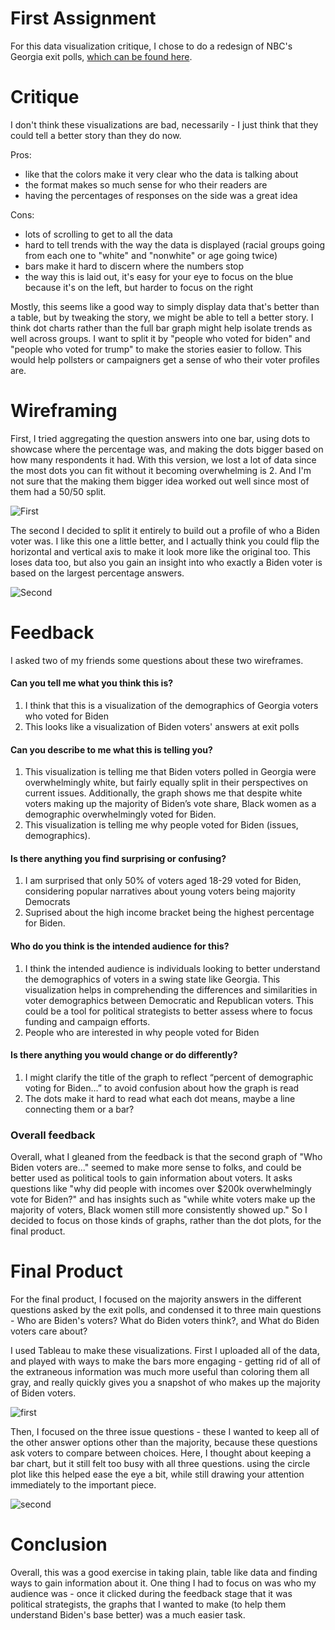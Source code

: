 # First Assignment

For this data visualization critique, I chose to do a redesign of NBC's Georgia exit polls, [which can be found here](https://www.nbcnews.com/politics/2020-elections/georgia-president-results). 

# Critique 

I don't think these visualizations are bad, necessarily - I just think that they could tell a better story than they do now. 

Pros:
- like that the colors make it very clear who the data is talking about
- the format makes so much sense for who their readers are
- having the percentages of responses on the side was a great idea 

Cons:
- lots of scrolling to get to all the data
- hard to tell trends with the way the data is displayed (racial groups going from each one to "white" and "nonwhite" or age going twice)
- bars make it hard to discern where the numbers stop
- the way this is laid out, it's easy for your eye to focus on the blue because it's on the left, but harder to focus on the right

Mostly, this seems like a good way to simply display data that's better than a table, but by tweaking the story, we might be able to tell a better story. I think dot charts rather than the full bar graph might help isolate trends as well across groups. I want to split it by "people who voted for biden" and "people who voted for trump" to make the stories easier to follow. This would help pollsters or campaigners get a sense of who their voter profiles are. 

# Wireframing

First, I tried aggregating the question answers into one bar, using dots to showcase where the percentage was, and making the dots bigger based on how many respondents it had. With this version, we lost a lot of data since the most dots you can fit without it becoming overwhelming is 2. And I'm not sure that the making them bigger idea worked out well since most of them had a 50/50 split. 

![First](152581539_289671575825972_6356055652224793890_n.jpg)

The second I decided to split it entirely to build out a profile of who a Biden voter was. I like this one a little better, and I actually think you could flip the horizontal and vertical axis to make it look more like the original too. This loses data too, but also you gain an insight into who exactly a Biden voter is based on the largest percentage answers. 

![Second](152691904_2467442170231106_5389371484425645806_n.jpg)

# Feedback

I asked two of my friends some questions about these two wireframes. 

#### Can you tell me what you think this is?

1. I think that this is a visualization of the demographics of Georgia voters who voted for Biden
2. This looks like a visualization of Biden voters' answers at exit polls 

#### Can you describe to me what this is telling you?

1. This visualization is telling me that Biden voters polled in Georgia were overwhelmingly white, but fairly equally split in their perspectives on current issues. Additionally, the graph shows me that despite white voters making up the majority of Biden’s vote share, Black women as a demographic overwhelmingly voted for Biden.
2. This visualization is telling me why people voted for Biden (issues, demographics). 

#### Is there anything you find surprising or confusing?

1. I am surprised that only 50% of voters aged 18-29 voted for Biden, considering popular narratives about young voters being majority Democrats
2. Suprised about the high income bracket being the highest percentage for Biden. 

#### Who do you think is the intended audience for this?

1. I think the intended audience is individuals looking to better understand the demographics of voters in a swing state like Georgia. This visualization helps in comprehending the differences and similarities in voter demographics between Democratic and Republican voters. This could be a tool for political strategists to better assess where to focus funding and campaign efforts.
2. People who are interested in why people voted for Biden

#### Is there anything you would change or do differently?

1. I might clarify the title of the graph to reflect “percent of demographic voting for Biden...” to avoid confusion about how the graph is read
2. The dots make it hard to read what each dot means, maybe a line connecting them or a bar? 

### Overall feedback

Overall, what I gleaned from the feedback is that the second graph of "Who Biden voters are..." seemed to make more sense to folks, and could be better used as political tools to gain information about voters. It asks questions like "why did people with incomes over $200k overwhelmingly vote for Biden?" and has insights such as "while white voters make up the majority of voters, Black women still more consistently showed up." So I decided to focus on those kinds of graphs, rather than the dot plots, for the final product. 

# Final Product 

For the final product, I focused on the majority answers in the different questions asked by the exit polls, and condensed it to three main questions - Who are Biden's voters? What do Biden voters think?, and What do Biden voters care about? 

I used Tableau to make these visualizations. First I uploaded all of the data, and played with ways to make the bars more engaging - getting rid of all of the extraneous information was much more useful than coloring them all gray, and really quickly gives you a snapshot of who makes up the majority of Biden voters. 

![first](georgia1.PNG)

Then, I focused on the three issue questions - these I wanted to keep all of the other answer options other than the majority, because these questions ask voters to compare between choices. Here, I thought about keeping a bar chart, but it still felt too busy with all three questions. using the circle plot like this helped ease the eye a bit, while still drawing your attention immediately to the important piece. 

![second](georgia2.PNG)

# Conclusion

Overall, this was a good exercise in taking plain, table like data and finding ways to gain information about it. One thing I had to focus on was who my audience was - once it clicked during the feedback stage that it was political strategists, the graphs that I wanted to make (to help them understand Biden's base better) was a much easier task. 
